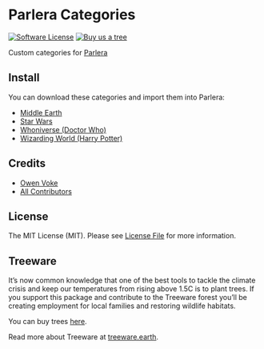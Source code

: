 # Parlera Categories

[![Software License][ico-license]](LICENSE.md)
[![Buy us a tree][ico-treeware-gifting]][link-treeware-gifting]

Custom categories for [Parlera](https://gitlab.com/enjoyingfoss/parlera)

## Install

You can download these categories and import them into Parlera:

- [Middle Earth](categories/en/middle-earth.parlera?raw=true)
- [Star Wars](categories/en/star-wars.parlera?raw=true)
- [Whoniverse (Doctor Who)](categories/en/whoniverse.parlera?raw=true)
- [Wizarding World (Harry Potter)](categories/en/wizarding-world.parlera?raw=true)

## Credits

- [Owen Voke][link-author]
- [All Contributors][link-contributors]

## License

The MIT License (MIT). Please see [License File](LICENSE.md) for more information.

## Treeware

It’s now common knowledge that one of the best tools to tackle the climate crisis and keep our temperatures from rising above 1.5C is to plant trees. If you support this package and contribute to the Treeware forest you’ll be creating employment for local families and restoring wildlife habitats.

You can buy trees [here][link-treeware-gifting].

Read more about Treeware at [treeware.earth][link-treeware].

[ico-license]: https://img.shields.io/badge/license-MIT-brightgreen.svg?style=flat-square
[ico-treeware-gifting]: https://img.shields.io/badge/Treeware-%F0%9F%8C%B3-lightgreen?style=flat-square

[link-treeware]: https://treeware.earth
[link-treeware-gifting]: https://ecologi.com/owenvoke?gift-trees
[link-author]: https://github.com/owenvoke
[link-contributors]: ../../contributors
